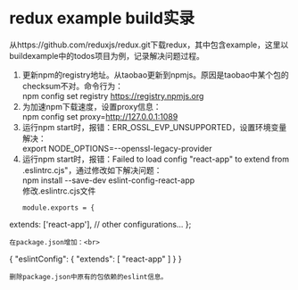 # redux example build实录
从https://github.com/reduxjs/redux.git下载redux，其中包含example，这里以buildexample中的todos项目为例，记录解决问题过程。

1. 更新npm的registry地址。从taobao更新到npmjs。原因是taobao中某个包的checksum不对。命令行为：<br> npm config set registry https://registry.npmjs.org
2. 为加速npm下载速度，设置proxy信息：<br> npm config set proxy=http://127.0.0.1:1089
3. 运行npm start时，报错：ERR_OSSL_EVP_UNSUPPORTED，设置环境变量解决：<br>export NODE\_OPTIONS=--openssl-legacy-provider
4. 运行npm start时，报错：Failed to load config "react-app" to extend from .eslintrc.cjs"，通过修改如下解决问题：<br> npm install --save-dev eslint-config-react-app <br> 修改.eslintrc.cjs文件 <br>
   ```
   module.exports = {
  extends: ['react-app'],
  // other configurations...
  };
  ```<br>
  在package.json增加：<br>
  ```
  {
  "eslintConfig": {
    "extends": [
      "react-app"
    ]
  }
  }
  ```<br>
  删除package.json中原有的包依赖的eslint信息。
  
  